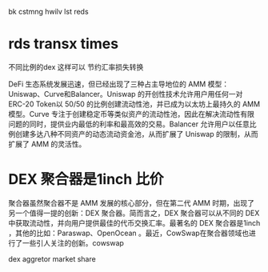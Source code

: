 bk cstmng hwilv lst reds

# rds transx times

不同比例的dex 这样可以 节约汇率损失转换

DeFi 生态系统发展迅速，但已经出现了三种占主导地位的 AMM 模型：Uniswap、Curve和Balancer。Uniswap 的开创性技术允许用户用任何一对 ERC-20 Token以 50/50 的比例创建流动性池，并已成为以太坊上最持久的 AMM 模型。Curve 专注于创建稳定币等类似资产的流动性池，因此在解决流动性有限问题的同时，提供业内最低的利率和最高效的交易。Balancer 允许用户以任意比例创建多达八种不同资产的动态流动资金池，从而扩展了 Uniswap 的限制，从而扩展了 AMM 的灵活性。

# DEX 聚合器是1inch 比价 
聚合器虽然聚合器不是 AMM 发展的核心部分，但在第二代 AMM 时期，出现了另一个值得一提的创新：DEX 聚合器。简而言之，DEX 聚合器可以从不同的 DEX 中获取流动性，并向用户提供最佳的代币交换汇率。最著名的 DEX 聚合器是1inch ，其他的比如：Paraswap、OpenOcean 。最近，CowSwap在聚合器领域也进行了一些引人关注的创新。cowswap 

 
dex  aggretor market share